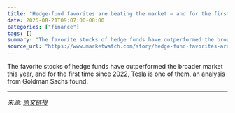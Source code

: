 ```yaml
---
title: "Hedge-fund favorites are beating the market — and for the first time in three years, Tesla’s one of them."
date: 2025-08-21T09:07:00+08:00
categories: ["finance"]
tags: []
summary: "The favorite stocks of hedge funds have outperformed the broader market this year, and for the first time since 2022, Tesla is one of them, an analysis from Goldman Sachs found."
source_url: "https://www.marketwatch.com/story/hedge-fund-favorites-are-beating-the-market-and-for-the-first-time-in-three-years-teslas-one-of-them-1dcda1a0?mod=mw_rss_topstories"
---
```


The favorite stocks of hedge funds have outperformed the broader market this year, and for the first time since 2022, Tesla is one of them, an analysis from Goldman Sachs found.

---

*来源: [原文链接](https://www.marketwatch.com/story/hedge-fund-favorites-are-beating-the-market-and-for-the-first-time-in-three-years-teslas-one-of-them-1dcda1a0?mod=mw_rss_topstories)*
